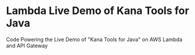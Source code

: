 Lambda Live Demo of Kana Tools for Java
=======================================
Code Powering the Live Demo of "Kana Tools for Java" on AWS Lambda and API Gateway
